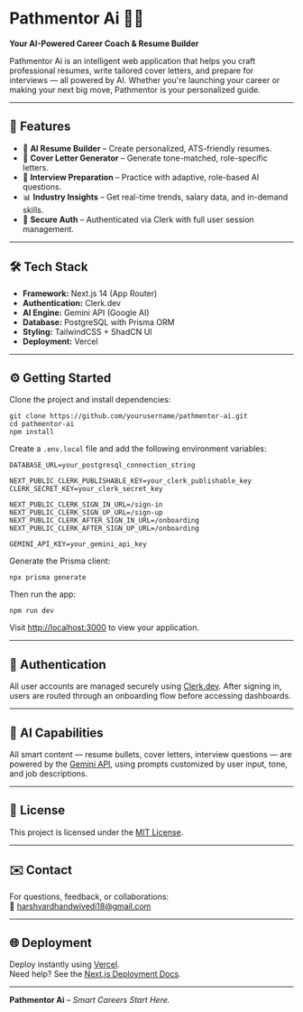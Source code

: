 <h1>Pathmentor Ai 🧠💼</h1>

<p><strong>Your AI-Powered Career Coach & Resume Builder</strong></p>

<p>Pathmentor Ai is an intelligent web application that helps you craft professional resumes, write tailored cover letters, and prepare for interviews — all powered by AI. Whether you're launching your career or making your next big move, Pathmentor is your personalized guide.</p>

<hr />

<h2>🚀 Features</h2>

<ul>
  <li>📝 <strong>AI Resume Builder</strong> – Create personalized, ATS-friendly resumes.</li>
  <li>💌 <strong>Cover Letter Generator</strong> – Generate tone-matched, role-specific letters.</li>
  <li>🧠 <strong>Interview Preparation</strong> – Practice with adaptive, role-based AI questions.</li>
  <li>📊 <strong>Industry Insights</strong> – Get real-time trends, salary data, and in-demand skills.</li>
  <li>🔐 <strong>Secure Auth</strong> – Authenticated via Clerk with full user session management.</li>
</ul>

<hr />

<h2>🛠 Tech Stack</h2>

<ul>
  <li><strong>Framework:</strong> Next.js 14 (App Router)</li>
  <li><strong>Authentication:</strong> Clerk.dev</li>
  <li><strong>AI Engine:</strong> Gemini API (Google AI)</li>
  <li><strong>Database:</strong> PostgreSQL with Prisma ORM</li>
  <li><strong>Styling:</strong> TailwindCSS + ShadCN UI</li>
  <li><strong>Deployment:</strong> Vercel</li>
</ul>

<hr />

<h2>⚙️ Getting Started</h2>

<p>Clone the project and install dependencies:</p>

<pre><code>git clone https://github.com/yourusername/pathmentor-ai.git
cd pathmentor-ai
npm install
</code></pre>

<p>Create a <code>.env.local</code> file and add the following environment variables:</p>

<pre><code>DATABASE_URL=your_postgresql_connection_string

NEXT_PUBLIC_CLERK_PUBLISHABLE_KEY=your_clerk_publishable_key
CLERK_SECRET_KEY=your_clerk_secret_key

NEXT_PUBLIC_CLERK_SIGN_IN_URL=/sign-in
NEXT_PUBLIC_CLERK_SIGN_UP_URL=/sign-up
NEXT_PUBLIC_CLERK_AFTER_SIGN_IN_URL=/onboarding
NEXT_PUBLIC_CLERK_AFTER_SIGN_UP_URL=/onboarding

GEMINI_API_KEY=your_gemini_api_key
</code></pre>

<p>Generate the Prisma client:</p>

<pre><code>npx prisma generate
</code></pre>

<p>Then run the app:</p>

<pre><code>npm run dev
</code></pre>

<p>Visit <a href="http://localhost:3000">http://localhost:3000</a> to view your application.</p>

<hr />

<h2>🔐 Authentication</h2>

<p>All user accounts are managed securely using <a href="https://clerk.dev">Clerk.dev</a>. After signing in, users are routed through an onboarding flow before accessing dashboards.</p>

<hr />

<h2>🤖 AI Capabilities</h2>

<p>All smart content — resume bullets, cover letters, interview questions — are powered by the <a href="https://deepmind.google/technologies/gemini/">Gemini API</a>, using prompts customized by user input, tone, and job descriptions.</p>

<hr />

<h2>📄 License</h2>

<p>This project is licensed under the <a href="LICENSE">MIT License</a>.</p>

<hr />

<h2>✉️ Contact</h2>

<p>For questions, feedback, or collaborations:<br />
📧 <a href="mailto:harshvardhandwivedi18@gmail.com">harshvardhandwivedi18@gmail.com</a></p>

<hr />

<h2>🌐 Deployment</h2>

<p>Deploy instantly using <a href="https://vercel.com/new">Vercel</a>.<br />
Need help? See the <a href="https://nextjs.org/docs/app/building-your-application/deploying">Next.js Deployment Docs</a>.</p>

<hr />

<p><strong>Pathmentor Ai</strong> – <em>Smart Careers Start Here.</em></p>
